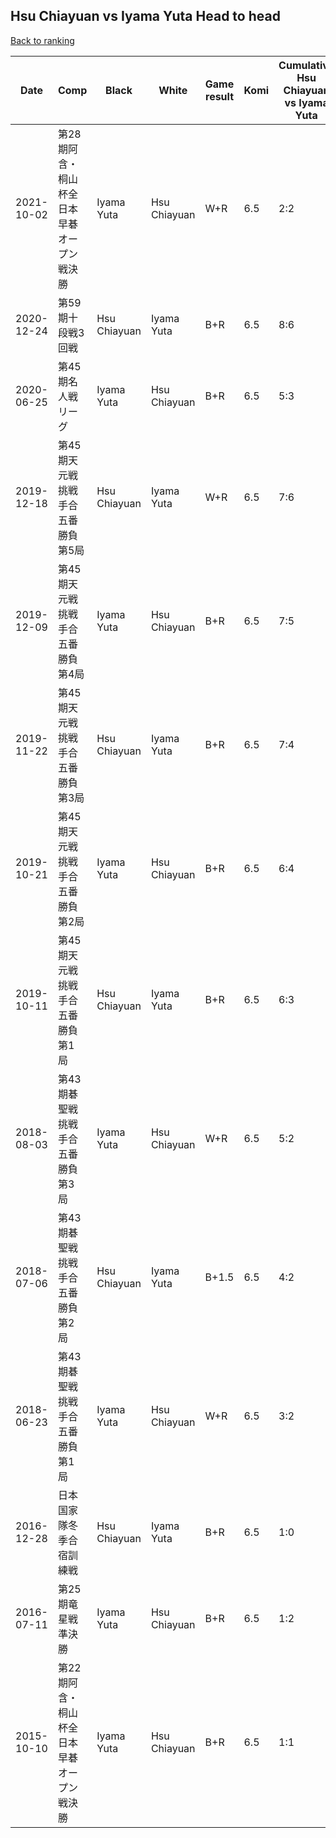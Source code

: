 ## Hsu Chiayuan vs Iyama Yuta Head to head

[Back to ranking](../../index.md)




| **Date** | **Comp** | **Black** | **White** | **Game result** | **Komi** | **Cumulative Hsu Chiayuan vs Iyama Yuta** | **Hsu Chiayuan streak** | **Iyama Yuta streak** | 
| --- | --- | --- | --- | --- | --- | --- | --- | --- |
| 2021-10-02 | 第28期阿含・桐山杯全日本早碁オープン戦決勝  | Iyama Yuta | Hsu Chiayuan | W+R | 6.5 | 2:2 | 1 | 0 | 
| 2020-12-24 | 第59期十段戦3回戦 | Hsu Chiayuan | Iyama Yuta | B+R | 6.5 | 8:6 | 1 | 0 | 
| 2020-06-25 | 第45期名人戦リーグ | Iyama Yuta | Hsu Chiayuan | B+R | 6.5 | 5:3 | 0 | 1 | 
| 2019-12-18 | 第45期天元戦挑戦手合五番勝負第5局 | Hsu Chiayuan | Iyama Yuta | W+R | 6.5 | 7:6 | 0 | 2 | 
| 2019-12-09 | 第45期天元戦挑戦手合五番勝負第4局 | Iyama Yuta | Hsu Chiayuan | B+R | 6.5 | 7:5 | 0 | 1 | 
| 2019-11-22 | 第45期天元戦挑戦手合五番勝負第3局 | Hsu Chiayuan | Iyama Yuta | B+R | 6.5 | 7:4 | 1 | 0 | 
| 2019-10-21 | 第45期天元戦挑戦手合五番勝負第2局 | Iyama Yuta | Hsu Chiayuan | B+R | 6.5 | 6:4 | 0 | 1 | 
| 2019-10-11 | 第45期天元戦挑戦手合五番勝負第1局  | Hsu Chiayuan | Iyama Yuta | B+R | 6.5 | 6:3 | 1 | 0 | 
| 2018-08-03 | 第43期碁聖戦挑戦手合五番勝負第3局  | Iyama Yuta | Hsu Chiayuan | W+R | 6.5 | 5:2 | 4 | 0 | 
| 2018-07-06 | 第43期碁聖戦挑戦手合五番勝負第2局  | Hsu Chiayuan | Iyama Yuta | B+1.5 | 6.5 | 4:2 | 3 | 0 | 
| 2018-06-23 | 第43期碁聖戦挑戦手合五番勝負第1局  | Iyama Yuta | Hsu Chiayuan | W+R | 6.5 | 3:2 | 2 | 0 | 
| 2016-12-28 | 日本国家隊冬季合宿訓練戦 | Hsu Chiayuan | Iyama Yuta | B+R | 6.5 | 1:0 | 1 | 0 | 
| 2016-07-11 | 第25期竜星戦準決勝 | Iyama Yuta | Hsu Chiayuan | B+R | 6.5 | 1:2 | 0 | 2 | 
| 2015-10-10 | 第22期阿含・桐山杯全日本早碁オープン戦決勝 | Iyama Yuta | Hsu Chiayuan | B+R | 6.5 | 1:1 | 0 | 1 |




